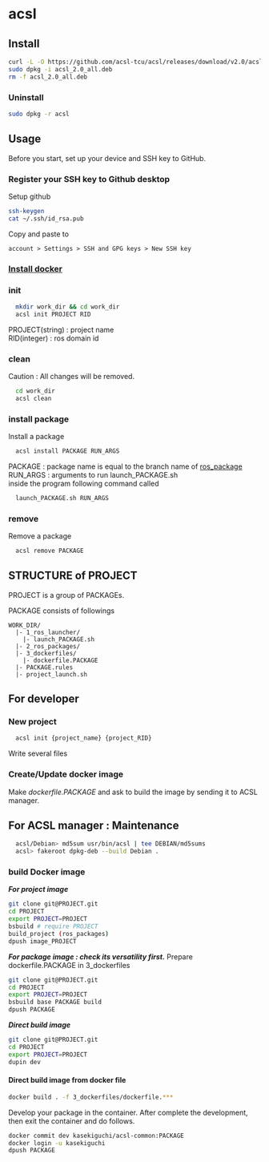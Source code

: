 # acsl

## Install

```bash
curl -L -O https://github.com/acsl-tcu/acsl/releases/download/v2.0/acsl_2.0_all.deb
sudo dpkg -i acsl_2.0_all.deb
rm -f acsl_2.0_all.deb
```

### Uninstall

```bash
sudo dpkg -r acsl
```

## Usage

Before you start, set up your device and SSH key to GitHub.

### Register your SSH key to Github desktop

Setup github

```bash
ssh-keygen
cat ~/.ssh/id_rsa.pub
```

Copy and paste to <br>

```
account > Settings > SSH and GPG keys > New SSH key
```

### [Install docker](https://github.com/acsl-tcu/ros2?tab=readme-ov-file#setup)
  
### init

```bash
  mkdir work_dir && cd work_dir 
  acsl init PROJECT RID
```

PROJECT(string) : project name<br />
RID(integer) : ros domain id

### clean

Caution : All changes will be removed.

```bash
  cd work_dir
  acsl clean
```

### install package

Install a package

```bash
  acsl install PACKAGE RUN_ARGS
```

PACKAGE : package name is equal to the branch name of [ros_package](https://github.com/acsl-tcu/ros_package)<br />
RUN_ARGS : arguments to run launch_PACKAGE.sh<br />
inside the program following command called

```bash
  launch_PACKAGE.sh RUN_ARGS
```

### remove

Remove a package

```bash
  acsl remove PACKAGE
```

## STRUCTURE of PROJECT

PROJECT is a group of PACKAGEs.

PACKAGE consists of followings

```
WORK_DIR/
  |- 1_ros_launcher/
    |- launch_PACKAGE.sh
  |- 2_ros_packages/
  |- 3_dockerfiles/
    |- dockerfile.PACKAGE
  |- PACKAGE.rules
  |- project_launch.sh
```

## For developer

### New project

```bash
  acsl init {project_name} {project_RID}
```

Write several files

### Create/Update docker image

Make *dockerfile.PACKAGE* and ask to build the image by sending it to ACSL manager.

## For ACSL manager : Maintenance

```bash
  acsl/Debian> md5sum usr/bin/acsl | tee DEBIAN/md5sums
  acsl> fakeroot dpkg-deb --build Debian .
```

### build Docker image

***For project image***

```bash
git clone git@PROJECT.git
cd PROJECT
export PROJECT=PROJECT
bsbuild # require PROJECT 
build_project (ros_packages)
dpush image_PROJECT
```

***For package image : check its versatility first.***
Prepare dockerfile.PACKAGE in 3_dockerfiles

```bash
git clone git@PROJECT.git
cd PROJECT
export PROJECT=PROJECT
bsbuild base PACKAGE build
dpush PACKAGE
```

***Direct build image***

```bash
git clone git@PROJECT.git
cd PROJECT
export PROJECT=PROJECT
dupin dev
```

#### Direct build image from docker file

```bash
docker build . -f 3_dockerfiles/dockerfile.***
```

Develop your package in the container.
After complete the development, then exit the container and do follows.

```bash
docker commit dev kasekiguchi/acsl-common:PACKAGE
docker login -u kasekiguchi
dpush PACKAGE
```
